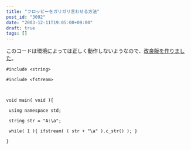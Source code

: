 ```yaml
---
title: "フロッピーをガリガリ言わせる方法"
post_id: "3092"
date: "2003-12-11T19:05:00+09:00"
draft: true
tags: []
---
```



このコードは環境によっては正しく動作しないようなので、[改良版を作りました](/floppy_crasher2)。


    #include <string>

    #include <fstream>



    void main( void ){

     using namespace std;

     string str = "A:\a";

     while( 1 ){ ifstream( ( str + "\a" ).c_str() ); }

    }
